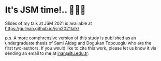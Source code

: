 # It's JSM time!.. 🎉🎉🎉

Slides of my talk at JSM 2021 is available at https://gulinan.github.io/jsm2021talk/

p.s. A more comphrensive version of this study is published as an undergraduate thesis
of Sami Aldag and Dogukan Topcuoglu who are the first two-authors. If you would like to 
cite this work, please let us know it via sending an email to me at inan@itu.edu.tr.

